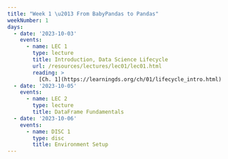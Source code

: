 ```yaml
---
title: "Week 1 \u2013 From BabyPandas to Pandas"
weekNumber: 1
days:
  - date: '2023-10-03'
    events:
      - name: LEC 1
        type: lecture
        title: Introduction, Data Science Lifecycle
        url: /resources/lectures/lec01/lec01.html
        reading: >
          [Ch. 1](https://learningds.org/ch/01/lifecycle_intro.html)
  - date: '2023-10-05'
    events:
      - name: LEC 2
        type: lecture
        title: DataFrame Fundamentals
  - date: '2023-10-06'
    events:
      - name: DISC 1
        type: disc
        title: Environment Setup
---
```

